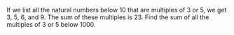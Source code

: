 ﻿If we list all the natural numbers below 10 that are multiples of 3 or 5, we get 3, 5, 6, and 9. The sum of these multiples is 23. Find the sum of all the multiples of 3 or 5 below 1000.
